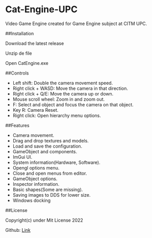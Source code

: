 # Cat-Engine-UPC

Video Game Engine created for Game Engine subject at CITM UPC.

##Installation

Download the latest release

Unzip de file

Open CatEngine.exe

##Controls

- Left shift: Double the camera movement speed.
- Right click + WASD: Move the camera in that direction.
- Right click + Q/E: Move the camera up or down.
- Mouse scroll wheel: Zoom in and zoom out.
- F: Select and object and focus the camera on that object.
- Key R: Camera Reset.
- Right click: Open hierarchy menu options.

##Features

- Camera movement.
- Drag and drop textures and models.
- Load and save the configuration.
- GameObject and components.
- ImGui UI.
- System information(Hardware, Software).
- Opengl options menu.
- Close and open menus from editor.
- GameObject options.
- Inspector information.
- Basic shapes(Some are missing).
- Saving images to DDS for lower size.
- Windows docking

##License

Copyright(c) under Mit License 2022

Github: [Link](https://github.com/DarkAvanger/Cat-Engine-UPC)

